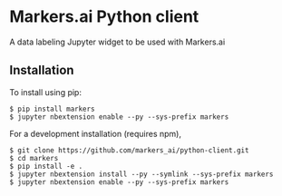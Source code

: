 Markers.ai Python client
========================

A data labeling Jupyter widget to be used with Markers.ai

Installation
------------

To install using pip:

    $ pip install markers
    $ jupyter nbextension enable --py --sys-prefix markers


For a development installation (requires npm),

    $ git clone https://github.com/markers_ai/python-client.git
    $ cd markers
    $ pip install -e .
    $ jupyter nbextension install --py --symlink --sys-prefix markers
    $ jupyter nbextension enable --py --sys-prefix markers
